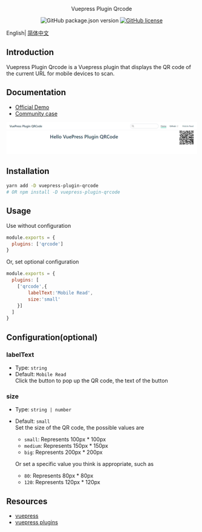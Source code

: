 <div align="center">

Vuepress Plugin Qrcode

![GitHub package.json version](https://img.shields.io/github/package-json/v/openHacking/vuepress-plugin-qrcode?style=flat-square)
[![GitHub license](https://img.shields.io/github/license/openHacking/vuepress-plugin-qrcode?style=flat-square)](https://github.com/openHacking/vuepress-plugin-qrcode)
</div>

English| [简体中文](./README-zh.md)

## Introduction

Vuepress Plugin Qrcode is a Vuepress plugin that displays the QR code of the current URL for mobile devices to scan.

## Documentation

- [Official Demo](https://openhacking.github.io/vuepress-template/)
- [Community case](https://dushusir.github.io/blog/)

![Demo](./assets/vuepress-plugin-qrcode-demo.png)

## Installation

```sh
yarn add -D vuepress-plugin-qrcode
# OR npm install -D vuepress-plugin-qrcode
```

## Usage

Use without configuration
```js
module.exports = {
  plugins: ['qrcode']
}
```
Or, set optional configuration
```js
module.exports = {
  plugins: [
    ['qrcode',{
        labelText:'Mobile Read',
        size:'small'
    }]
  ]
}
```

## Configuration(optional)

### labelText
- Type: `string`
- Default: `Mobile Read`   
Click the button to pop up the QR code, the text of the button

### size
- Type: `string | number`
- Default: `small`    
Set the size of the QR code, the possible values are
    - `small`: Represents 100px * 100px
    - `medium`: Represents 150px * 150px
    - `big`: Represents 200px * 200px

    Or set a specific value you think is appropriate, such as
    - `80`: Represents 80px * 80px
    - `120`: Represents 120px * 120px

## Resources

- [vuepress](https://vuepress.vuejs.org/)
- [vuepress plugins](https://github.com/vuepress/awesome-vuepress#plugins)